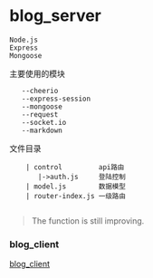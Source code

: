 # blog_server

    Node.js
    Express
    Mongoose

主要使用的模块
```
   --cheerio
   --express-session
   --mongoose
   --request
   --socket.io
   --markdown
```

文件目录

```                
    | control         api路由
       |->auth.js     登陆控制
    | model.js        数据模型
    | router-index.js 一级路由
    
 ```

>The function is still improving.

 ### blog_client

 [blog_client](https://github.com/LF1314/blog-client)